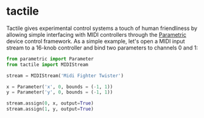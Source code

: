 # tactile
Tactile gives experimental control systems a touch of human friendliness by allowing simple interfacing with MIDI controllers through the [Parametric](https://github.com/lab-api/parametric) device control framework. As a simple example, let's open a MIDI input stream to a 16-knob controller and bind two parameters to channels 0 and 1:

```python
from parametric import Parameter
from tactile import MIDIStream

stream = MIDIStream('Midi Fighter Twister')

x = Parameter('x', 0, bounds = (-1, 1))
y = Parameter('y', 0, bounds = (-1, 1))

stream.assign(0, x, output=True)
stream.assign(1, y, output=True)
```
